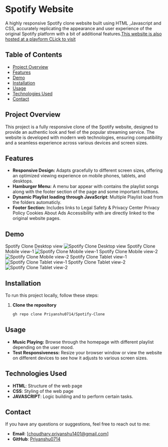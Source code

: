 # Spotify Website

A highly responsive Spotify clone website built using HTML ,Javascript and CSS, accurately replicating the appearance and user experience of the original Spotify platform with a bit of additional features.[This website is also hosted at a playform CLick to visit](https://www.priyanshuchoudhary.freewebhostmost.com/)

## Table of Contents

- [Project Overview](#Project-Overview)
- [Features](#features)
- [Demo](#demo)
- [Installation](#installation)
- [Usage](#usage)
- [Technologies Used](#technologies-used)
- [Contact](#contact)

## Project Overview

This project is a fully responsive clone of the Spotify website, designed to provide an authentic look and feel of the popular streaming service. The website is developed with modern web technologies, ensuring compatibility and a seamless experience across various devices and screen sizes.

## Features

- **Responsive Design:** Adapts gracefully to different screen sizes, offering an optimized viewing experience on mobile phones, tablets, and desktops.
- **Hamburger Menu:** A menu bar appear with contains the playlist songs along with the footer section of the page and some important butttons.
- **Dynamic Playlist loading through JavaScript**: Multiple Playlist load from the folders automaticly.
- **Footer Section:** Includes links to Legal Safety & Privacy Center Privacy Policy Cookies About Ads Accessibility with are directly linked to the original website pages.

## Demo
Spotify Clone Desktop view
![Spotify Clone Desktop view](https://github.com/Priyanshu0714/Spotify-Clone/blob/main/Spotify-web-view.png)
Spotify Clone Mobile view-1
![Spotify Clone Mobile view-1](https://github.com/Priyanshu0714/Spotify-Clone/blob/main/mobile-view1.jpeg)
Spotify Clone Mobile view-2
![Spotify Clone Mobile view-2](https://github.com/Priyanshu0714/Spotify-Clone/blob/main/mobileview2.jpeg)
Spotify Clone Tablet view-1
![Spotify Clone Tablet view-1](https://github.com/Priyanshu0714/Spotify-Clone/blob/main/spotify-tablet-view.png)
Spotify Clone Tablet view-2
![Spotify Clone Tablet view-2](https://github.com/Priyanshu0714/Spotify-Clone/blob/main/spotify-tablet-view-2.png)

## Installation

To run this project locally, follow these steps:

1. **Clone the repository**
   ```bash
   gh repo clone Priyanshu0714/Spotify-Clone


## Usage

- **Music Playing:** Browse through the homepage with different playlist depending on the user mood.
- **Test Responsiveness:** Resize your browser window or view the website on different devices to see how it adjusts to various screen sizes.

## Technologies Used

- **HTML**: Structure of the web page
- **CSS**: Styling of the web page
- **JAVASCRIPT**: Logic building and to perform certain tasks.

## Contact

If you have any questions or suggestions, feel free to reach out to me:

- **Email**: [choudhary.priyanshu1401@gmail.com]
- **GitHub**: [Priyanshu0714](https://github.com/Priyanshu0714)

